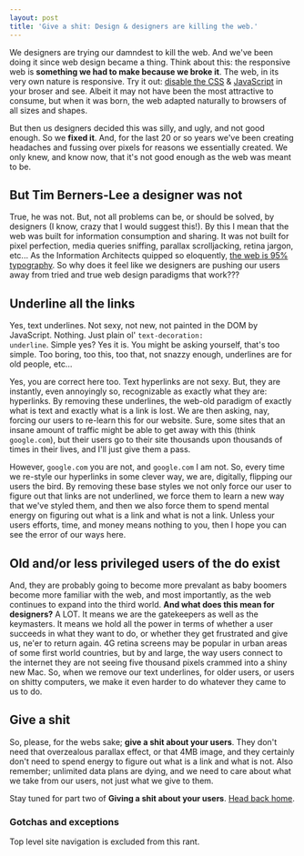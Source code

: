 ```yaml
---
layout: post
title: 'Give a shit: Design & designers are killing the web.'
---
```


We designers are trying our damndest to kill the web. And we've been doing it since web design became a thing. Think about this: the responsive web is **something we had to make because we broke it**. The web, in its very own nature is responsive. Try it out: [disable the CSS](https://developer.yahoo.com/blogs/ydn/temporarily-disable-css-testing-53538.html) & [JavaScript](http://www.alanwood.net/demos/enabling-javascript.html) in your broser and see. Albeit it may not have been the most attractive to consume, but when it was born, the web adapted naturally to browsers of all sizes and shapes.

But then us designers decided this was silly, and ugly, and not good enough. So we **fixed it**. And, for the last 20 or so years we've been creating headaches and fussing over pixels for reasons we essentially created. We only knew, and know now, that it's not good enough as the web was meant to be.

## But Tim Berners-Lee a designer was not

True, he was not. But, not all problems can be, or should be solved, by designers (I know, crazy that I would suggest this!). By this I mean that the web was built for information consumption and sharing. It was not built for pixel perfection, media queries sniffing, parallax scrolljacking, retina jargon, etc... As the Information Architects quipped so eloquently, [the web is 95% typography](https://ia.net/know-how/the-web-is-all-about-typography-period). So why does it feel like we designers are pushing our users away from tried and true web design paradigms that work???

## Underline all the links

Yes, text underlines. Not sexy, not new, not painted in the DOM by JavaScript. Nothing. Just plain ol' <code>text-decoration: underline</code>. Simple yes? Yes it is. You might be asking yourself, that's too simple. Too boring, too this, too that, not snazzy enough, underlines are for old people, etc...

Yes, you are correct here too. Text hyperlinks are not sexy. But, they are instantly, even annoyingly so, recognizable as exactly what they are: hyperlinks. By removing these underlines, the web-old paradigm of exactly what is text and exactly what is a link is lost. We are then asking, nay, forcing our users to re-learn this for our website. Sure, some sites that an insane amount of traffic might be able to get away with this (think <code>google.com</code>), but their users go to their site thousands upon thousands of times in their lives, and I'll just give them a pass.

However, <code>google.com</code> you are not, and <code>google.com</code> I am not. So, every time we re-style our hyperlinks in some clever way, we are, digitally, flipping our users the bird. By removing these base styles we not only force our user to figure out that links are not underlined, we force them to learn a new way that we've styled them, and then we also force them to spend mental energy on figuring out what is a link and what is not a link. Unless your users efforts, time, and money means nothing to you, then I hope you can see the error of our ways here.

## Old and/or less privileged users of the do exist

And, they are probably going to become more prevalant as baby boomers become more familiar with the web, and most importantly, as the web continues to expand into the third world. **And what does this mean for designers?** A LOT. It means we are the gatekeepers as well as the keymasters. It means we hold all the power in terms of whether a user succeeds in what they want to do, or whether they get frustrated and give us, ne'er to return again. 4G retina screens may be popular in urban areas of some first world countries, but by and large, the way users connect to the internet they are not seeing five thousand pixels crammed into a shiny new Mac. So, when we remove our text underlines, for older users, or users on shitty computers, we make it even harder to do whatever they came to us to do.

## Give a shit

So, please, for the webs sake; **give a shit about your users**. They don't need that overzealous parallax effect, or that 4MB image, and they certainly don't need to spend energy to figure out what is a link and what is not. Also remember; unlimited data plans are dying, and we need to care about what we take from our users, not just what we give to them.

Stay tuned for part two of **Giving a shit about your users**. [Head back home](/).

### Gotchas and exceptions

Top level site navigation is excluded from this rant.